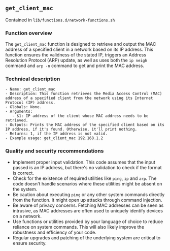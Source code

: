 ## `get_client_mac`

Contained in `lib/functions.d/network-functions.sh`

### Function overview
The `get_client_mac` function is designed to retrieve and output the MAC address of a specified client in a network based on its IP address. This function ensures the validness of the stated IP, triggers an Address Resolution Protocol (ARP) update, as well as uses both the `ip neigh` command and `arp -n` command to get and print the MAC address.

### Technical description
```
- Name: get_client_mac
- Description: This function retrieves the Media Access Control (MAC) address of a specified client from the network using its Internet Protocol (IP) address.
- Globals: None.
- Arguments: 
   - $1: IP address of the client whose MAC address needs to be retrieved.
- Outputs: Prints the MAC address of the specified client based on its IP address, if it's found. Otherwise, it'll print nothing.
- Returns: 1, if the IP address is not valid.
- Example usage: get_client_mac 192.168.1.2
```
### Quality and security recommendations
- Implement proper input validation. This code assumes that the input passed is an IP address, but there's no validation to check if the format is correct.
- Check for the existence of required utilities like `ping`, `ip` and `arp`. The code doesn't handle scenarios where these utilities might be absent on the system.
- Be caution about executing `ping` or any other system commands directly from the function. It might open up attacks through command injection.
- Be aware of privacy concerns. Fetching MAC addresses can be seen as intrusive, as MAC addresses are often used to uniquely identify devices on a network.
- Use functions or utilities provided by your language of choice to reduce reliance on system commands. This will also likely improve the robustness and efficiency of your code.
- Regular upgrades and patching of the underlying system are critical to ensure security.

